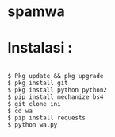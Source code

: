 # spamwa
# Instalasi :
  ```
  
  $ Pkg update && pkg upgrade
  $ pkg install git
  $ pkg install python python2
  $ pip install mechanize bs4
  $ git clone ini
  $ cd wa
  $ pip install requests
  $ python wa.py
  ```
